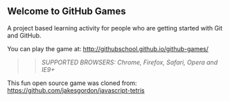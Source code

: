 ## Welcome to GitHub Games

A project based learning activity for people who are getting started with Git and GitHub.

You can play the game at: 
http://githubschool.github.io/github-games/

>> _*SUPPORTED BROWSERS*: Chrome, Firefox, Safari, Opera and IE9+_

This fun open source game was cloned from: https://github.com/jakesgordon/javascript-tetris
